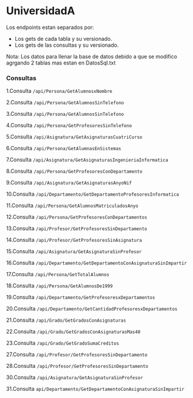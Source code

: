 # UniversidadA

Los endpoints estan separados por:

- Los gets de cada tabla y su versionado.
- Los gets de las consultas y su versionado.

Nota: Los datos para llenar la base de datos debido a que se modifico agrgando 2 tablas mas estan en DatosSql.txt

### Consultas

1.Consulta
`/api/Persona/GetAlumnosxNombre`

2.Consulta
`/api/Persona/GetAlumnosSinTelefono`

3.Consulta
`/api/Persona/GetAlumnosSinTelefono`

4.Consulta
`/api/Persona/GetProfesoresSinTelefono`

5.Consulta
`/api/Asignatura/GetAsignaturasCuatriCurso`

6.Consulta
`/api/Persona/GetAlumnasEnSistemas`

7.Consulta
`/api/Asignatura/GetAsignaturasIngenieriaInformatica`

8.Consulta
`/api/Persona/GetProfesoresConDepartamento`

9.Consulta
`/api/Asignatura/GetAsignaturasAnyoNif`

10.Consulta
`/api/Departamento/GetDepartamentoProfesoresInformatica`

11.Consulta
`/api/Persona/GetAlumnosMatriculadosAnyo`

12.Consulta
`/api/Persona/GetProfesoresConDepartamentos`

13.Consulta
`/api/Profesor/GetProfesoresSinDepartamento`

14.Consulta
`/api/Profesor/GetProfesoresSinAsignatura`

15.Consulta
`/api/Asignatura/GetAsignaturaSinProfesor`

16.Consulta
`/api/Departamento/GetDepartamentoConAsignaturaSinImpartir`

17.Consulta
`/api/Persona/GetTotalAlumnos`

18.Consulta
`/api/Persona/GetAlumnosDe1999`

19.Consulta
`/api/Departamento/GetProfesoresxDepartamentos`

20.Consulta
`/api/Departamento/GetCantidadProfesoresxDepartamentos`

21.Consulta
`/api/Grado/GetGradosConAsignaturas`

22.Consulta
`/api/Grado/GetGradosConAsignaturasMas40`

23.Consulta
`/api/Grado/GetGradoSumaCreditos`

27.Consulta
`/api/Profesor/GetProfesoresSinDepartamento`

28.Consulta
`/api/Profesor/GetProfesoresSinDepartamento`

30.Consulta
`/api/Asignatura/GetAsignaturaSinProfesor`

31.Consulta
`api/Departamento/GetDepartamentoConAsignaturaSinImpartir`
